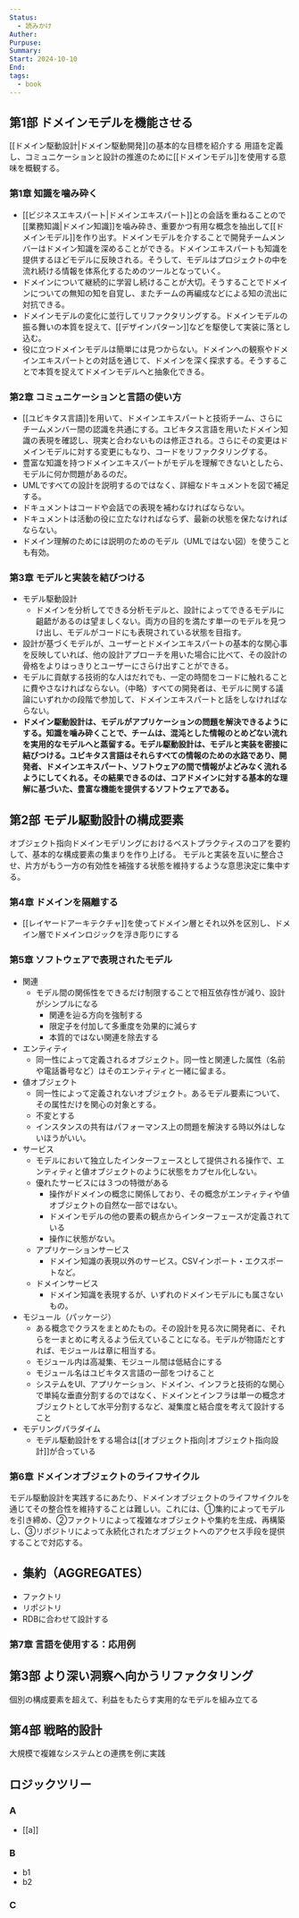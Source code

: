 ```yaml
---
Status:
  - 読みかけ
Auther: 
Purpuse: 
Summary: 
Start: 2024-10-10
End: 
tags:
  - book
---
```

## 第1部 ドメインモデルを機能させる
[[ドメイン駆動設計|ドメイン駆動開発]]の基本的な目標を紹介する
用語を定義し、コミュニケーションと設計の推進のために[[ドメインモデル]]を使用する意味を概観する。
### 第1章 知識を噛み砕く
- [[ビジネスエキスパート|ドメインエキスパート]]との会話を重ねることので[[業務知識|ドメイン知識]]を噛み砕き、重要かつ有用な概念を抽出して[[ドメインモデル]]を作り出す。ドメインモデルを介することで開発チームメンバーはドメイン知識を深めることができる。ドメインエキスパートも知識を提供するほどモデルに反映される。そうして、モデルはプロジェクトの中を流れ続ける情報を体系化するためのツールとなっていく。
- ドメインについて継続的に学習し続けることが大切。そうすることでドメインについての無知の知を自覚し、またチームの再編成などによる知の流出に対抗できる。
- ドメインモデルの変化に並行してリファクタリングする。ドメインモデルの振る舞いの本質を捉えて、[[デザインパターン]]などを駆使して実装に落とし込む。
- 役に立つドメインモデルは簡単には見つからない。ドメインへの観察やドメインエキスパートとの対話を通じて、ドメインを深く探求する。そうすることで本質を捉えてドメインモデルへと抽象化できる。
### 第2章 コミュニケーションと言語の使い方
- [[ユビキタス言語]]を用いて、ドメインエキスパートと技術チーム、さらにチームメンバー間の認識を共通にする。ユビキタス言語を用いたドメイン知識の表現を確認し、現実と合わないものは修正される。さらにその変更はドメインモデルに対する変更にもなり、コードをリファクタリングする。
- 豊富な知識を持つドメインエキスパートがモデルを理解できないとしたら、モデルに何か問題があるのだ。
- UMLですべての設計を説明するのではなく、詳細なドキュメントを図で補足する。
- ドキュメントはコードや会話での表現を補わなければならない。
- ドキュメントは活動の役に立たなければならず、最新の状態を保たなければならない。
- ドメイン理解のためには説明のためのモデル（UMLではない図）を使うことも有効。
### 第3章 モデルと実装を結びつける
- モデル駆動設計
	- ドメインを分析してできる分析モデルと、設計によってできるモデルに齟齬があるのは望ましくない。両方の目的を満たす単一のモデルを見つけ出し、モデルがコードにも表現されている状態を目指す。
- 設計が基づくモデルが、ユーザーとドメインエキスパートの基本的な関心事を反映していれば、他の設計アプローチを用いた場合に比べて、その設計の骨格をよりはっきりとユーザーにさらけ出すことができる。
- モデルに貢献する技術的な人はだれでも、一定の時間をコードに触れることに費やさなければならない。（中略）すべての開発者は、モデルに関する議論にいずれかの段階で参加して、ドメインエキスパートと話をしなければならない。
- **ドメイン駆動設計は、モデルがアプリケーションの問題を解決できるようにする。知識を噛み砕くことで、チームは、混沌とした情報のとめどない流れを実用的なモデルへと蒸留する。モデル駆動設計は、モデルと実装を密接に結びつける。ユビキタス言語はそれらすべての情報のための水路であり、開発者、ドメインエキスパート、ソフトウェアの間で情報がよどみなく流れるようにしてくれる。その結果できるのは、コアドメインに対する基本的な理解に基づいた、豊富な機能を提供するソフトウェアである。**
## 第2部 モデル駆動設計の構成要素
オブジェクト指向ドメインモデリングにおけるベストプラクティスのコアを要約して、基本的な構成要素の集まりを作り上げる。
モデルと実装を互いに整合させ、片方がもう一方の有効性を補強する状態を維持するような意思決定に集中する。
### 第4章 ドメインを隔離する
- [[レイヤードアーキテクチャ]]を使ってドメイン層とそれ以外を区別し、ドメイン層でドメインロジックを浮き彫りにする
### 第5章 ソフトウェアで表現されたモデル
- 関連
	- モデル間の関係性をできるだけ制限することで相互依存性が減り、設計がシンプルになる
		- 関連を辿る方向を強制する
		- 限定子を付加して多重度を効果的に減らす
		- 本質的ではない関連を除去する
- エンティティ
	- 同一性によって定義されるオブジェクト。同一性と関連した属性（名前や電話番号など）はそのエンティティと一緒に留まる。
- 値オブジェクト
	- 同一性によって定義されないオブジェクト。あるモデル要素について、その属性だけを関心の対象とする。
	- 不変とする
	- インスタンスの共有はパフォーマンス上の問題を解決する時以外はしないほうがいい。
- サービス
	- モデルにおいて独立したインターフェースとして提供される操作で、エンティティと値オブジェクトのように状態をカプセル化しない。
	- 優れたサービスには３つの特徴がある
		- 操作がドメインの概念に関係しており、その概念がエンティティや値オブジェクトの自然な一部ではない。
		- ドメインモデルの他の要素の観点からインターフェースが定義されている
		- 操作に状態がない。
	- アプリケーションサービス
		- ドメイン知識の表現以外のサービス。CSVインポート・エクスポートなど。
	- ドメインサービス
		- ドメイン知識を表現するが、いずれのドメインモデルにも属さないもの。
- モジュール（パッケージ）
	- ある概念でクラスをまとめたもの。その設計を見る次に開発者に、それらを一まとめに考えるよう伝えていることになる。モデルが物語だとすれば、モジュールは章に相当する。
	- モジュール内は高凝集、モジュール間は低結合にする
	- モジュール名はユビキタス言語の一部をつけること
	- システムをUI、アプリケーション、ドメイン、インフラと技術的な関心で単純な垂直分割するのではなく、ドメインとインフラは単一の概念オブジェクトとして水平分割するなど、凝集度と結合度を考えて設計すること
- モデリングパラダイム
	- モデル駆動設計をする場合は[[オブジェクト指向|オブジェクト指向設計]]が合っている
### 第6章 ドメインオブジェクトのライフサイクル
モデル駆動設計を実践するにあたり、ドメインオブジェクトのライフサイクルを通じてその整合性を維持することは難しい。これには、①集約によってモデルを引き締め、②ファクトリによって複雑なオブジェクトや集約を生成、再構築し、③リポジトリによって永続化されたオブジェクトへのアクセス手段を提供することで対応する。
- 集約（AGGREGATES）
	- 
- ファクトリ
- リポジトリ
- RDBに合わせて設計する
### 第7章 言語を使用する：応用例
## 第3部 より深い洞察へ向かうリファクタリング
個別の構成要素を超えて、利益をもたらす実用的なモデルを組み立てる
## 第4部 戦略的設計
大規模で複雑なシステムとの連携を例に実践

## ロジックツリー
### A
- [[a]]
### B
- b1
- b2
### C

